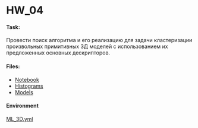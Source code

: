 # HW_04


#### Task:

Провести поиск алгоритма и его реализацию для задачи кластеризации произвольных примитивных 3Д моделей с использованием их предложенных основных дескрипторов.


#### Files:

- [Notebook](./Clusterize.ipynb)
- [Histograms](./histograms)
- [Models](https://drive.google.com/drive/folders/1XrWkQBYC0Zh1WSNv05nffQZumf0Ol1ip?usp=sharing)


#### Environment

[ML_3D.yml](./ML_3D.yml)